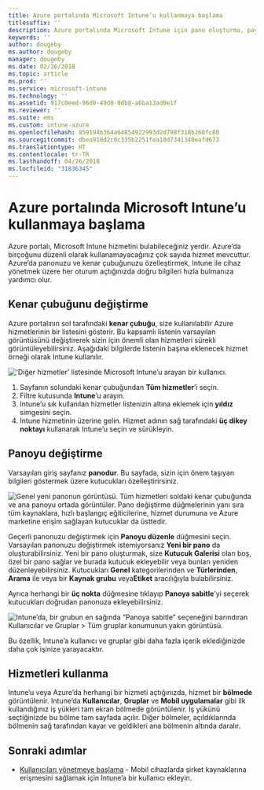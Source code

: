 ```yaml
---
title: Azure portalında Microsoft Intune’u kullanmaya başlama
titlesuffix: ''
description: Azure portalında Microsoft Intune için pano oluşturma, paylaşma ve gezinme hakkında bilgi edinin.
keywords: ''
author: dougeby
ms.author: dougeby
manager: dougeby
ms.date: 02/26/2018
ms.topic: article
ms.prod: ''
ms.service: microsoft-intune
ms.technology: ''
ms.assetid: 917c0eed-96d0-49d8-8db8-a6ba13ad0e1f
ms.reviewer: ''
ms.suite: ems
ms.custom: intune-azure
ms.openlocfilehash: 859194b364a64854922993d2d798f318b260fc80
ms.sourcegitcommit: dbea918d2c0c335b2251fea18d7341340eafd673
ms.translationtype: HT
ms.contentlocale: tr-TR
ms.lasthandoff: 04/26/2018
ms.locfileid: "31836345"
---
```

# <a name="getting-started-with-microsoft-intune-in-the-azure-portal"></a>Azure portalında Microsoft Intune’u kullanmaya başlama

Azure portalı, Microsoft Intune hizmetini bulabileceğiniz yerdir. Azure’da birçoğunu düzenli olarak kullanamayacağınız çok sayıda hizmet mevcuttur. Azure’da panonuzu ve kenar çubuğunuzu özelleştirmek, Intune ile cihaz yönetmek üzere her oturum açtığınızda doğru bilgileri hızla bulmanıza yardımcı olur.

## <a name="changing-the-sidebar"></a>Kenar çubuğunu değiştirme

Azure portalının sol tarafındaki __kenar çubuğu__, size kullanılabilir Azure hizmetlerinin bir listesini gösterir. Bu kapsamlı listenin varsayılan görüntüsünü değiştirerek sizin için önemli olan hizmetleri sürekli görüntüleyebilirsiniz. Aşağıdaki bilgilerde listenin başına eklenecek hizmet örneği olarak Intune kullanılır.

![‘Diğer hizmetler’ listesinde Microsoft Intune’u arayan bir kullanıcı.](./media/azure-add-intune1.png)

1. Sayfanın solundaki kenar çubuğundan **Tüm hizmetler**’i seçin.
2. Filtre kutusunda **Intune**’u arayın.
3. Intune’u sık kullanılan hizmetler listenizin altına eklemek için **yıldız** simgesini seçin.
4. Intune hizmetinin üzerine gelin. Hizmet adının sağ tarafındaki **üç dikey noktayı** kullanarak Intune’u seçin ve sürükleyin.

## <a name="changing-the-dashboard"></a>Panoyu değiştirme

Varsayılan giriş sayfanız **panodur**. Bu sayfada, sizin için önem taşıyan bilgileri göstermek üzere kutucukları özelleştirirsiniz.

![Genel yeni panonun görüntüsü. Tüm hizmetleri soldaki kenar çubuğunda ve ana panoyu ortada görüntüler. Pano değiştirme düğmelerinin yanı sıra tüm kaynaklara, hızlı başlangıç eğiticilerine, hizmet durumuna ve Azure marketine erişim sağlayan kutucuklar da üsttedir.](./media/azure-default-dashboard.png)

Geçerli panonuzu değiştirmek için **Panoyu düzenle** düğmesini seçin. Varsayılan panonuzu değiştirmek istemiyorsanız **Yeni bir pano** da oluşturabilirsiniz. Yeni bir pano oluşturmak, size **Kutucuk Galerisi** olan boş, özel bir pano sağlar ve burada kutucuk ekleyebilir veya bunları yeniden düzenleyebilirsiniz. Kutucukları **Genel** kategorilerinden ve **Türlerinden**, **Arama** ile veya bir **Kaynak grubu** veya**Etiket** aracılığıyla bulabilirsiniz.

Ayrıca herhangi bir **üç nokta** düğmesine tıklayıp **Panoya sabitle**’yi seçerek kutucukları doğrudan panonuza ekleyebilirsiniz.

![Intune’da, bir grubun en sağında “Panoya sabitle” seçeneğini barındıran Kullanıcılar ve Gruplar > Tüm gruplar konumunun yakın görüntüsü.](./media/azure-pin-to-dashboard.png)

Bu özellik, Intune’a kullanıcı ve gruplar gibi daha fazla içerik eklediğinizde daha çok işinize yarayacaktır.

## <a name="using-services"></a>Hizmetleri kullanma

Intune’u veya Azure’da herhangi bir hizmeti açtığınızda, hizmet bir **bölmede** görüntülenir. Intune’da **Kullanıcılar**, **Gruplar** ve **Mobil uygulamalar** gibi ilk kullandığınız iş yükleri tam ekran bölmede görüntülenir. İş yükünü seçtiğinizde bu bölme tam sayfada açılır. Diğer bölmeler, açıldıklarında bölmenin sağ tarafından kayar ve geldikleri ana bölmenin altında daralır.

## <a name="next-steps"></a>Sonraki adımlar

* [Kullanıcıları yönetmeye başlama](get-started-users.md) - Mobil cihazlarda şirket kaynaklarına erişmesini sağlamak için Intune’a bir kullanıcı ekleyin.
